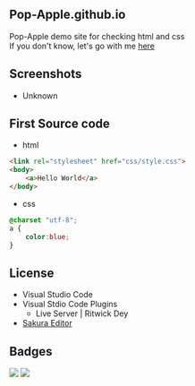 ## Pop-Apple.github.io
Pop-Apple demo site for checking html and css  
If you don't know, let's go with me
[here]()
## Screenshots

* Unknown

## First Source code
* html
````html
<link rel="stylesheet" href="css/style.css">
<body>
    <a>Hello World</a>
</body>
````
* css
````css
@charset "utf-8";
a {
    color:blue;
}
````

## License
* Visual Studio Code
* Visual Stdio Code Plugins
  * Live Server | Ritwick Dey
* [Sakura Editor](https://sakura-editor.github.io/)

## Badges
<p align="left">
    <img src="https://img.shields.io/badge/html5-%23E34F26.svg?style=for-the-badge&logo=html5&logoColor=white">
    <img src="https://img.shields.io/badge/css3-%231572B6.svg?style=for-the-badge&logo=css3&logoColor=white">
</p>
